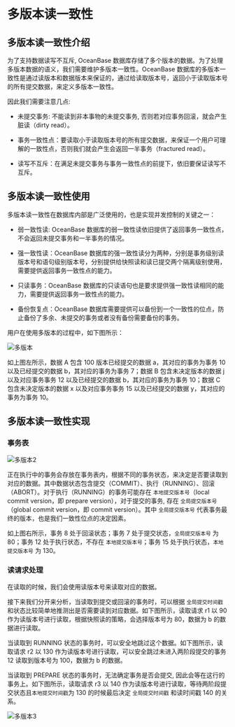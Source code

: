 # 多版本读一致性

## 多版本读一致性介绍

为了支持数据读写不互斥, OceanBase 数据库存储了多个版本的数据。为了处理多版本数据的语义，我们需要维护多版本一致性。OceanBase 数据库的多版本一致性是通过读版本和数据版本来保证的，通过给读取版本号，返回小于读取版本号的所有提交数据，来定义多版本一致性。

因此我们需要注意几点:

* 未提交事务: 不能读到非本事物的未提交事务, 否则若对应事务回滚，就会产生脏读（dirty read）。

* 事务一致性点：要读取小于读取版本号的所有提交数据，来保证一个用户可理解的一致性点，否则我们就会产生会返回一半事务（fractured read）。

* 读写不互斥：在满足未提交事务与事务一致性点的前提下，依旧要保证读写不互斥。

## 多版本读一致性使用

多版本读一致性在数据库内部是广泛使用的，也是实现并发控制的关键之一：

* 弱一致性读: OceanBase 数据库的弱一致性读依旧提供了返回事务一致性点，不会返回未提交事务和一半事务的情况。

* 强一致性读：OceanBase 数据库的强一致性读分为两种，分别是事务级别读版本号和语句级别版本号，分别提供给快照读和读已提交两个隔离级别使用，需要提供返回事务一致性点的能力。

* 只读事务：OceanBase 数据库的只读语句也是要求提供强一致性读相同的能力，需要提供返回事务一致性点的能力。

* 备份恢复点：OceanBase 数据库需要提供可以备份到一个一致性的位点，防止备份了多余、未提交的事务或者没有备份需要备份的事务。

用户在使用多版本的过程中，如下图所示：

![多版本](https://help-static-aliyun-doc.aliyuncs.com/assets/img/zh-CN/6963623461/p358773.jpg)

如上图左所示，数据 A 包含 100 版本已经提交的数据 a，其对应的事务为事务 10 以及已经提交的数据 b，其对应的事务为事务 7；数据 B 包含未决定版本的数据 j 以及对应事务事务 12 以及已经提交的数据 b，其对应的事务为事务 10；数据 C 包含未决定版本的数据 x 以及对应事务事务 15 以及已经提交的数据 y，其对应的事务为事务 10。

## 多版本读一致性实现

### 事务表

![多版本2](https://help-static-aliyun-doc.aliyuncs.com/assets/img/zh-CN/6963623461/p358783.jpg)

正在执行中的事务会存放在事务表内，根据不同的事务状态，来决定是否要读取到对应的数据。其中数据状态包含提交（COMMIT）、执行（RUNNING）、回滚（ABORT）。对于执行（RUNNING）的事务可能存在 `本地提交版本号`（local commit version，即 prepare version），对于提交的事务, 存在 `全局提交版本号`（global commit version，即 commit version）。其中 `全局提交版本号` 代表事务最终的版本，也是我们一致性位点的决定因素。

如上图右所示，事务 8 处于回滚状态；事务 7 处于提交状态，`全局提交版本号` 为 80；事务 12 处于执行状态，不存在 `本地提交版本号`；事务 15 处于执行状态，`本地提交版本号` 为 130。

### 读请求处理

在读取的时候，我们会使用读版本号来读取对应的数据。

接下来我们分开来分析，当读取到提交或回滚的事务时，可以根据 `全局提交时间戳` 和状态比较简单地推测出是否需要读到对应数据。如下图所示，读取请求 r1 以 90 作为读版本号进行读取，根据快照读的策略，会选择版本号为 80，数据为 b 的数据进行读取。

当读取到 RUNNING 状态的事务时，可以安全地跳过这个数据。如下图所示，读取请求 r2 以 130 作为读版本号进行读取，可以安全跳过未进入两阶段提交的事务 12 读取到版本号为 100，数据为 b 的数据。

当读取到 PREPARE 状态的事务时，无法确定事务是否会提交, 因此会等在这行的事务上。如下图所示，读取请求 r3 以 140 作为读版本号进行读取，等待两阶段提交状态且`本地提交时间戳`为 130 的时候最后决定 `全局提交时间戳` 和读时间戳 140 的关系。

![多版本3](https://help-static-aliyun-doc.aliyuncs.com/assets/img/zh-CN/6963623461/p358802.jpg)
